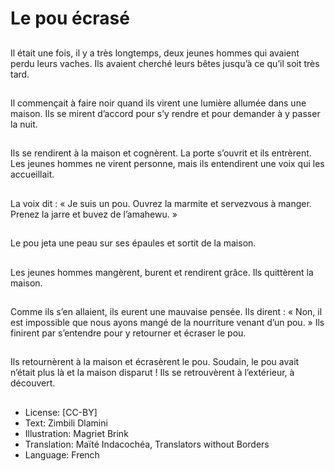 # Le pou écrasé

##
Il était une fois, il y a très
longtemps, deux jeunes
hommes qui avaient perdu leurs
vaches.
Ils avaient cherché leurs bêtes
jusqu’à ce qu’il soit très tard.

##
Il commençait à faire noir
quand ils virent une lumière
allumée dans une maison.
Ils se mirent d’accord pour s’y
rendre et pour demander à y
passer la nuit.

##
Ils se rendirent à la maison et
cognèrent.
La porte s’ouvrit et ils entrèrent.
Les jeunes hommes ne virent
personne, mais ils entendirent
une voix qui les accueillait.

##
La voix dit : « Je suis un pou.
Ouvrez la marmite et servezvous à manger. Prenez la jarre
et buvez de l’amahewu. »

##
Le pou jeta une peau sur ses
épaules et sortit de la maison.

##
Les jeunes hommes mangèrent,
burent et rendirent grâce.
Ils quittèrent la maison.

##
Comme ils s’en allaient, ils
eurent une mauvaise pensée.
Ils dirent : « Non, il est
impossible que nous ayons
mangé de la nourriture venant
d’un pou. »
Ils finirent par s’entendre pour y
retourner et écraser le pou.

##
Ils retournèrent à la maison et
écrasèrent le pou.
Soudain, le pou avait n’était
plus là et la maison disparut !
Ils se retrouvèrent à l’extérieur,
à découvert.

##
* License: [CC-BY]
* Text: Zimbili Dlamini
* Illustration: Magriet Brink
* Translation: Maïté Indacochéa, Translators without Borders
* Language: French
